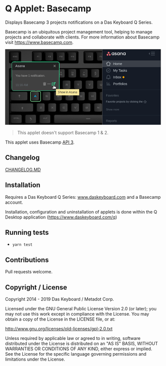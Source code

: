 # Q Applet: Basecamp

Displays Basecamp 3 projects notifications on a Das Keyboard Q Series.

Basecamp is an ubiquitous project management tool, helping to manage
projects and collaborate with clients.
For more information about Basecamp visit <https://www.basecamp.com>.

![Basecamp applet on a Das Keyboard Q](assets/image.png "Das Keyboard Basecamp applet")

> This applet doesn't support Basecamp 1 & 2.

This applet uses Basecamp [API 3](https://github.com/basecamp/bc3-api).

## Changelog

[CHANGELOG.MD](CHANGELOG.md)

## Installation

Requires a Das Keyboard Q Series: www.daskeyboard.com and a Basecamp account.

Installation, configuration and uninstallation of applets is done within
the Q Desktop application (https://www.daskeyboard.com/q)

## Running tests

- `yarn test`

## Contributions

Pull requests welcome.

## Copyright / License

Copyright 2014 - 2019 Das Keyboard / Metadot Corp.

Licensed under the GNU General Public License Version 2.0 (or later);
you may not use this work except in compliance with the License.
You may obtain a copy of the License in the LICENSE file, or at:

   http://www.gnu.org/licenses/old-licenses/gpl-2.0.txt

Unless required by applicable law or agreed to in writing, software
distributed under the License is distributed on an "AS IS" BASIS,
WITHOUT WARRANTIES OR CONDITIONS OF ANY KIND, either express or implied.
See the License for the specific language governing permissions and
limitations under the License.
